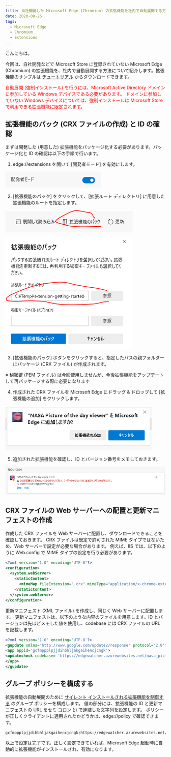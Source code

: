 ```yaml
---
title: 自社開発した Microsoft Edge (Chromium) の拡張機能を社内で自動展開する方法
date: 2020-08-26
tags: 
  - Microsoft Edge
  - Chromium
  - Extensions
---
```


こんにちは。

今回は、自社開発などで Microsoft Store に登録されていない Microsoft Edge (Chromium) の拡張機能を、社内で自動展開する方法について紹介します。拡張機能のサンプルは [チュートリアル](https://docs.microsoft.com/ja-jp/microsoft-edge/extensions-chromium/getting-started/part1-simple-extension) からダウンロードできます。

<span style="color: red;">
自動展開 (強制インストール) を行うには、Microsoft Active Directory ドメインに参加している Windows デバイスである必要があります。
ドメインに参加していない Windows デバイスについては、強制インストールは Microsoft Store で利用できる拡張機能に限定されます。
</span>

## 拡張機能のパック (CRX ファイルの作成) と ID の確認

まずは開発した (用意した) 拡張機能をパッケージ化する必要があります。パッケージ化と ID の確認は以下の手順で行います。

1. edge://extensions を開いて [開発者モード] を有効にします。

![開発者モード](./how-to-deploy-edge-extensions/developer-mode.png)

2. [拡張機能のパック] をクリックして、[拡張ルート ディレクトリ] に用意した拡張機能のルートを指定します。

![拡張機能のパックをクリック](./how-to-deploy-edge-extensions/pack-extension.png)

![拡張機能のパックのダイアログ](./how-to-deploy-edge-extensions/pack-extension-2.png)

3. [拡張機能のパック] ボタンをクリックすると、指定したパスの親フォルダーにパッケージ (CRX ファイル) が作成されます。

※ 秘密鍵 (PEM ファイル) は今回使用しませんが、今後拡張機能をアップデートして再パッケージする際に必要になります

4. 作成された CRX ファイルを Microsoft Edge にドラッグ & ドロップして [拡張機能の追加] をクリックします。

![拡張機能の追加](./how-to-deploy-edge-extensions/add-extension.png)

5. 追加された拡張機能を確認し、ID とバージョン番号をメモしておきます。

![拡張機能の ID を確認](./how-to-deploy-edge-extensions/confirm-extension-id.png)

## CRX ファイルの Web サーバーへの配置と更新マニフェストの作成

作成した CRX ファイルを Web サーバーに配置し、ダウンロードできることを確認しておきます。
CRX ファイルは既定で許可された MIME タイプではないため、Web サーバーで設定が必要な場合があります。
例えば、IIS では、以下のように Web.config で MIME タイプの設定を行う必要があります。

```xml
<?xml version="1.0" encoding="UTF-8"?> 
<configuration> 
  <system.webServer> 
    <staticContent> 
      <mimeMap fileExtension=".crx" mimeType="application/x-chrome-extension" /> 
    </staticContent> 
  </system.webServer> 
</configuration> 
```

更新マニフェスト (XML ファイル) を作成し、同じく Web サーバーに配置します。
更新マニフェストは、以下のような内容のファイルを用意します。ID とバージョンは先ほどメモした値を使用し、codebase には CRX ファイルの URL を記載します。

```xml
<?xml version='1.0' encoding='UTF-8'?>
<gupdate xmlns='http://www.google.com/update2/response' protocol='2.0'>
<app appid='gcfmppplpjjdihbhljakgaihencjcngk'>
<updatecheck codebase= 'https://edgewatcher.azurewebsites.net/nasa_picture_viewer.crx' version='0.0.0.1' />
</app>
</gupdate>
```

## グループ ポリシーを構成する

拡張機能の自動展開のために [サイレント インストールされる拡張機能を制御する](https://docs.microsoft.com/ja-jp/DeployEdge/microsoft-edge-policies#extensioninstallforcelist) のグループ ポリシーを構成します。
値の部分には、拡張機能の ID と更新マニフェストの URL をセミ コロン (;) で連結した文字列を設定します。
ポリシーが正しくクライアントに適用されたかどうかは、edge://policy で確認できます。

```text
gcfmppplpjjdihbhljakgaihencjcngk;https://edgewatcher.azurewebsites.net/nasa_picture_viewer.xml
```

以上で設定は完了です。正しく設定できていれば、Microsoft Edge 起動時に自動的に拡張機能がインストールされ、有効になります。
